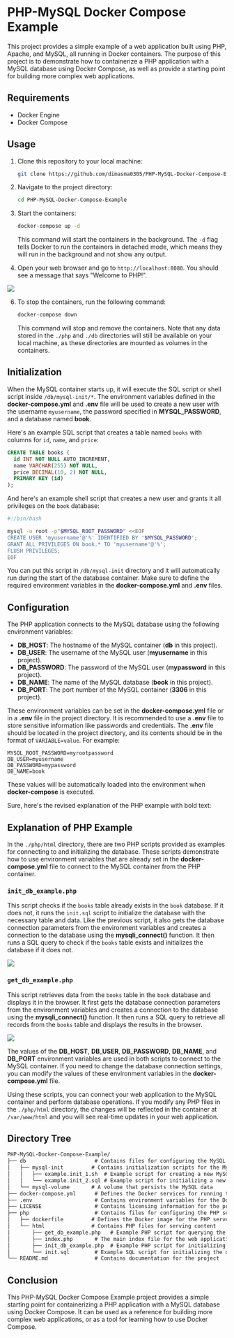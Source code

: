 # PHP-MySQL Docker Compose Example

This project provides a simple example of a web application built using PHP, Apache, and MySQL, all running in Docker containers. The purpose of this project is to demonstrate how to containerize a PHP application with a MySQL database using Docker Compose, as well as provide a starting point for building more complex web applications.

## Requirements

- Docker Engine
- Docker Compose

## Usage

1. Clone this repository to your local machine:

   ```bash
   git clone https://github.com/dimasma0305/PHP-MySQL-Docker-Compose-Example.git
   ```

2. Navigate to the project directory:

   ```bash
   cd PHP-MySQL-Docker-Compose-Example
   ```

3. Start the containers:

   ```bash
   docker-compose up -d
   ```

   This command will start the containers in the background. The `-d` flag tells Docker to run the containers in detached mode, which means they will run in the background and not show any output.

4. Open your web browser and go to `http://localhost:8080`. You should see a message that says "Welcome to PHP!".

![](https://i.imgur.com/Dp7qu1Z.png)

6. To stop the containers, run the following command:

   ```bash
   docker-compose down
   ```

   This command will stop and remove the containers. Note that any data stored in the `./php` and `./db` directories will still be available on your local machine, as these directories are mounted as volumes in the containers. 

## Initialization

When the MySQL container starts up, it will execute the SQL script or shell script inside `/db/mysql-init/*`. The environment variables defined in the **docker-compose.yml** and **.env** file will be used to create a new user with the username `myusername`, the password specified in **MYSQL_PASSWORD**, and a database named **book**.

Here's an example SQL script that creates a table named `books` with columns for `id`, `name`, and `price`:

```sql
CREATE TABLE books (
  id INT NOT NULL AUTO_INCREMENT,
  name VARCHAR(255) NOT NULL,
  price DECIMAL(10, 2) NOT NULL,
  PRIMARY KEY (id)
);
```

And here's an example shell script that creates a new user and grants it all privileges on the `book` database:

```sh
#!/bin/bash

mysql -u root -p"$MYSQL_ROOT_PASSWORD" <<EOF
CREATE USER 'myusername'@'%' IDENTIFIED BY '$MYSQL_PASSWORD';
GRANT ALL PRIVILEGES ON book.* TO 'myusername'@'%';
FLUSH PRIVILEGES;
EOF
```

You can put this script in `/db/mysql-init` directory and it will automatically run during the start of the database container. Make sure to define the required environment variables in the **docker-compose.yml** and **.env** files.

## Configuration

The PHP application connects to the MySQL database using the following environment variables:

- **DB_HOST**: The hostname of the MySQL container (**db** in this project).
- **DB_USER**: The username of the MySQL user (**myusername** in this project).
- **DB_PASSWORD**: The password of the MySQL user (**mypassword** in this project).
- **DB_NAME**: The name of the MySQL database (**book** in this project).
- **DB_PORT**: The port number of the MySQL container (**3306** in this project).

These environment variables can be set in the **docker-compose.yml** file or in a **.env** file in the project directory. It is recommended to use a **.env** file to store sensitive information like passwords and credentials. The **.env** file should be located in the project directory, and its contents should be in the format of `VARIABLE=value`. For example:

```env
MYSQL_ROOT_PASSWORD=myrootpassword
DB_USER=myusername
DB_PASSWORD=mypassword
DB_NAME=book
```

These values will be automatically loaded into the environment when **docker-compose** is executed.

Sure, here's the revised explanation of the PHP example with bold text:

## Explanation of PHP Example

In the `./php/html` directory, there are two PHP scripts provided as examples for connecting to and initializing the database. These scripts demonstrate how to use environment variables that are already set in the **docker-compose.yml** file to connect to the MySQL container from the PHP container.

### `init_db_example.php`
This script checks if the `books` table already exists in the `book` database. If it does not, it runs the `init.sql` script to initialize the database with the necessary table and data. Like the previous script, it also gets the database connection parameters from the environment variables and creates a connection to the database using the **mysqli_connect()** function. It then runs a SQL query to check if the `books` table exists and initializes the database if it does not.

![](https://i.imgur.com/yPZB7Zo.png)

### `get_db_example.php`
This script retrieves data from the `books` table in the `book` database and displays it in the browser. It first gets the database connection parameters from the environment variables and creates a connection to the database using the **mysqli_connect()** function. It then runs a SQL query to retrieve all records from the `books` table and displays the results in the browser.

![](https://i.imgur.com/d0PtDqa.png)

The values of the **DB_HOST**, **DB_USER**, **DB_PASSWORD**, **DB_NAME**, and **DB_PORT** environment variables are used in both scripts to connect to the MySQL container. If you need to change the database connection settings, you can modify the values of these environment variables in the **docker-compose.yml** file.

Using these scripts, you can connect your web application to the MySQL container and perform database operations. If you modify any PHP files in the `./php/html` directory, the changes will be reflected in the container at `/var/www/html` and you will see real-time updates in your web application.

## Directory Tree
```markdown
PHP-MySQL-Docker-Compose-Example/
├── db                      # Contains files for configuring the MySQL database
│   ├── mysql-init         # Contains initialization scripts for the MySQL database
│   │   ├── example.init_1.sh  # Example script for creating a new MySQL user
│   │   └── example.init_2.sql # Example script for initializing a new MySQL database
│   └── mysql-volume       # A volume that persists the MySQL data
├── docker-compose.yml      # Defines the Docker services for running the PHP, Apache, and MySQL containers
├── .env                    # Contains environment variables for the Docker Compose file
├── LICENSE                 # Contains licensing information for the project
├── php                     # Contains files for configuring the PHP server
│   ├── dockerfile         # Defines the Docker image for the PHP server
│   └── html               # Contains PHP files for serving content
│       ├── get_db_example.php   # Example PHP script for querying the database
│       ├── index.php       # The main index file for the web application
│       ├── init_db_example.php  # Example PHP script for initializing the database
│       └── init.sql        # Example SQL script for initializing the database schema
└── README.md               # Contains documentation for the project
```

## Conclusion

This PHP-MySQL Docker Compose Example project provides a simple starting point for containerizing a PHP application with a MySQL database using Docker Compose. It can be used as a reference for building more complex web applications, or as a tool for learning how to use Docker Compose.